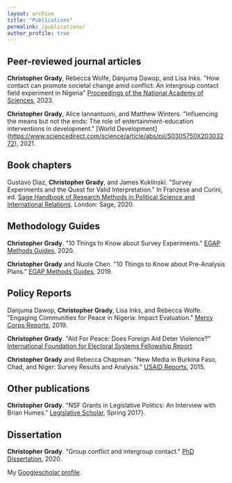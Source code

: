 ```yaml
---
layout: archive
title: "Publications"
permalink: /publications/
author_profile: true
---
```


## Peer-reviewed journal articles
**Christopher Grady**, Rebecca Wolfe, Danjuma Dawop, and Lisa Inks. "How contact can promote societal change amid conflict: An intergroup contact field experiment in Nigeria" [Proceedings of the National Academy of Sciences](https://www.pnas.org/doi/abs/10.1073/pnas.2304882120), 2023.

**Christopher Grady**, Alice Iannantuoni, and Matthew Winters. "Influencing the means but not the ends: The role of entertainment-education interventions in development." [World Development] (https://www.sciencedirect.com/science/article/abs/pii/S0305750X20303272), 2021.

## Book chapters
Gustavo Diaz, **Christopher Grady**, and James Kuklinski. "Survey Experiments and the Quest for Valid Interpretation."  In Franzese and Curini, ed. [Sage Handbook of Research Methods in Political Science and International Relations](https://methods.sagepub.com/Book/research-methods-in-political-science-and-international-relations/i8437.xml).  London: Sage, 2020.


## Methodology Guides
**Christopher Grady**. "10 Things to Know about Survey Experiments." [EGAP Methods Guides](https://egap.org/resource/10-things-to-know-about-survey-experiments), 2020.

**Christopher Grady** and Nuole Chen. "10 Things to Know about Pre-Analysis Plans." [EGAP Methods Guides](https://egap.org/methods-guides/10-things-pre-analysis-plans), 2019.


## Policy Reports
Danjuma Dawop, **Christopher Grady**, Lisa Inks, and Rebecca Wolfe. "Engaging Communities for Peace in Nigeria: Impact Evaluation." [Mercy Corps Reports](https://www.corps.org/research/does-peacebuilding-work-midst-conflict), 2019.

**Christopher Grady**. "Aid For Peace: Does Foreign Aid Deter Violence?" [International Foundation for Electoral Systems Fellowship Report](https://scholar.google.fi/citations?view_op=view_citation&hl=fr&user=EzZKouQAAAAJ&citation_for_view=EzZKouQAAAAJ:u5HHmVD_uO8C)

**Christopher Grady** and Rebecca Chapman. "New Media in Burkina Faso, Chad, and Niger: Survey Results and Analysis." [USAID Reports](https://www.equalaccess.org/wp-content/uploads/2018/11/New-Media-in-BFChadNiger-PTDII-Survey.pdf), 2015.

## Other publications
**Christopher Grady**. "NSF Grants in Legislative Politics: An Interview with Brian Humes." [Legislative Scholar](http://www.legislativestudies.org/wp-content/uploads/2017/04/The_Legislative_Scholar_Spring_2017.pdf), Spring 2017}.

## Dissertation
**Christopher Grady**. "Group conflict and intergroup contact." [PhD Dissertation](chrome-extension://efaidnbmnnnibpcajpcglclefindmkaj/https://core.ac.uk/download/pdf/334979842.pdf), 2020.

My [Googlescholar profile](https://scholar.google.com/citations?user=EzZKouQAAAAJ&hl=en&oi=sra).

<!--
{% if author.googlescholar %}
  You can also find my articles on <u><a href="{{[author.googlescholar](https://scholar.google.com/citations?user=EzZKouQAAAAJ&hl=en&oi=sra)}}">my Google Scholar profile</a>.</u>
{% endif %}
{% include base_path %}
{% for post in site.publications reversed %}
  {% include archive-single.html %}
{% endfor %}
-->
